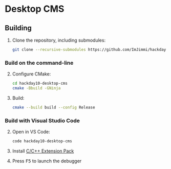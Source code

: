 # Desktop CMS

## Building

1. Clone the repository, including submodules:

    ```bash
    git clone --recursive-submodules https://github.com/ImJimmi/hackday10-desktop-cms.git
    ```

### Build on the command-line

2. Configure CMake:

    ```bash
    cd hackday10-desktop-cms
    cmake -Bbuild -GNinja
    ```

3. Build:

    ```bash
    cmake --build build --config Release
    ```

### Build with Visual Studio Code

2. Open in VS Code:

    ```bash
    code hackday10-desktop-cms
    ```

3. Install [C/C++ Extension Pack](https://marketplace.visualstudio.com/items?itemName=ms-vscode.cpptools-extension-pack)

4. Press <kbd>F5</kbd> to launch the debugger
